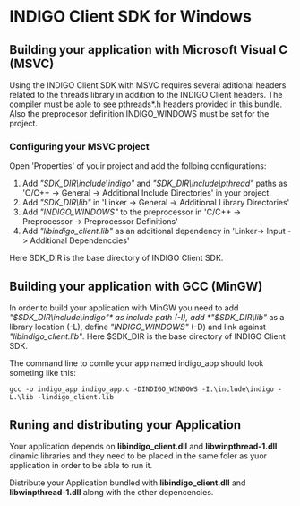# INDIGO Client SDK for Windows

## Building your application with Microsoft Visual C (MSVC)
Using the INDIGO Client SDK with MSVC requires several aditional headers related to the threads library in addition to the INDIGO Client headers. The compiler must be able to see pthreads*.h headers provided in this bundle. Also the preprocesor definition INDIGO_WINDOWS must be set for the project.

### Configuring your MSVC project
Open 'Properties' of youir project and add the folloing configurations:
1. Add *"SDK_DIR\include\indigo"* and *"SDK_DIR\include\pthread"* paths as 'C/C++ -> General -> Additional Include Directories' in your project.
2. Add *"SDK_DIR\lib"* in 'Linker -> General -> Additional Library Directories'
3. Add *"INDIGO_WINDOWS"* to the preprocessor in 'C/C++ -> Preprocessor -> Preprocessor Definitions'
4. Add *"libindigo_client.lib"* as an additional dependency in 'Linker-> Input -> Additional Dependenccies'

Here SDK_DIR is the base directory of INDIGO Client SDK.

## Building your application with GCC (MinGW)
In order to build your application with MinGW you need to add *"$SDK_DIR\include\indigo"* as include path (-I), add *"$SDK_DIR\lib"* as a library location (-L), define *"INDIGO_WINDOWS"* (-D) and link against *"libindigo_client.lib"*. Here $SDK_DIR is the base directory of INDIGO Client SDK.

The command line to comile your app named indigo_app should look someting like this:
```
gcc -o indigo_app indigo_app.c -DINDIGO_WINDOWS -I.\include\indigo -L.\lib -lindigo_client.lib
```

## Runing and distributing your Application
Your application depends on **libindigo_client.dll** and **libwinpthread-1.dll** dinamic libraries and they need to be placed in the same foler as yuor application in order to be able to run it.

Distribute your Application bundled with **libindigo_client.dll** and **libwinpthread-1.dll** along with the other depencencies.
